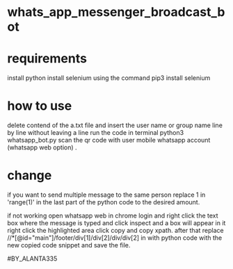 # whats_app_messenger_broadcast_bot
 
# requirements
 install python
 install selenium using the command pip3 install selenium

 # how to use 
delete contend of the a.txt file and insert the user name or group name line by line without leaving a line 
run the code in terminal python3 whatsapp_bot.py
scan the qr code with user mobile whatsapp account (whatsapp web option) .



# change

if you want to send multiple message to the same person replace 1 in 'range(1)' in the last part of the python code to the desired amount.

if not working open whatsapp web in chrome login and right click the text box where the message is typed and click inspect and a box will appear in it right click the highlighted area click copy and copy xpath.
after that replace //*[@id="main"]/footer/div[1]/div[2]/div/div[2] in with python code with the new copied code snippet and save the file.

#BY_ALANTA335